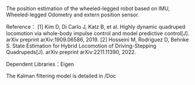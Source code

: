 The position estimation of the wheeled-legged robot based on IMU, Wheeled-legged Odometry and extern position sensor.

Reference：
[1] Kim D, Di Carlo J, Katz B, et al. Highly dynamic quadruped locomotion via whole-body impulse control and model predictive control[J]. arXiv preprint arXiv:1909.06586, 2019.
[2] Hosseini M, Rodriguez D, Behnke S. State Estimation for Hybrid Locomotion of Driving-Stepping Quadrupeds[J]. arXiv preprint arXiv:2211.11390, 2022.

Dependent Libraries：Eigen

The Kalman filtering model is detailed in /Doc


